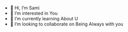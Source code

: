- 👋 Hi, I’m Sami
- 👀 I’m interested in You
- 🌱 I’m currently learning About U
- 💞️ I’m looking to collaborate on Being Always with you


<!---
itzSami-ogg/itzSami-ogg is a ✨ special ✨ repository because its `README.md` (this file) appears on your GitHub profile.
You can click the Preview link to take a look at your changes.
--->
